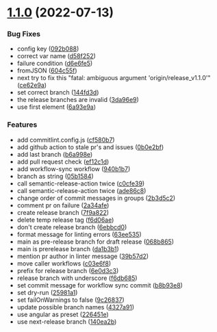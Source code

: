 # [1.1.0](https://github.com/adup-tech/devops_git-workflows/compare/v1.0.0...v1.1.0) (2022-07-13)


### Bug Fixes

* config key ([092b088](https://github.com/adup-tech/devops_git-workflows/commit/092b088633126805c215b3d1afd7f6f598203973))
* correct var name ([d58f252](https://github.com/adup-tech/devops_git-workflows/commit/d58f252ec254a6a3120311d300e5248ae60a709e))
* failure condition ([d6e6fe5](https://github.com/adup-tech/devops_git-workflows/commit/d6e6fe54f109ba320191bf0e1d3a0768bf561374))
* fromJSON ([604c55f](https://github.com/adup-tech/devops_git-workflows/commit/604c55f5d265cfa7bdd99e38e3288179b87df1f9))
* next try to fix this "fatal: ambiguous argument 'origin/release_v1.1.0'" ([ce62e9a](https://github.com/adup-tech/devops_git-workflows/commit/ce62e9accaca45f3a5d7966a0e570ff93860542b))
* set correct branch ([144fd3d](https://github.com/adup-tech/devops_git-workflows/commit/144fd3d16be70dc7b344d50d072b82b6c6e55f23))
* the release branches are invalid ([3da96e9](https://github.com/adup-tech/devops_git-workflows/commit/3da96e972c19be74d18bc8041121bfa825c80033))
* use first element ([6a93e9a](https://github.com/adup-tech/devops_git-workflows/commit/6a93e9af8827ed418dd7890c97b3d966cf77f792))


### Features

* add commitlint.config.js ([cf580b7](https://github.com/adup-tech/devops_git-workflows/commit/cf580b75921083fa82b204e8dcbf7ba6e7232489))
* add github action to stale pr's and issues ([0b0e2bf](https://github.com/adup-tech/devops_git-workflows/commit/0b0e2bf4ac5c8a3a505bf332bd4b4e0d24d35334))
* add last branch ([b6a998e](https://github.com/adup-tech/devops_git-workflows/commit/b6a998e429fc1e5a5207c357da0c909320e4e36d))
* add pull request check ([ef12c1d](https://github.com/adup-tech/devops_git-workflows/commit/ef12c1d1007e9bbddabaca2ef7f7df53b630d959))
* add workflow-sync workflow ([940b1b7](https://github.com/adup-tech/devops_git-workflows/commit/940b1b7028afb91085a8f884249f4540f5e211f0))
* branch as string ([05b1584](https://github.com/adup-tech/devops_git-workflows/commit/05b1584d18bc9be67625f752b75a474769230186))
* call semantic-release-action twice ([c0cfe39](https://github.com/adup-tech/devops_git-workflows/commit/c0cfe3973938da4b8a0e1ec09b5dbc4b35b460ec))
* call semantic-release-action twice ([ade86c8](https://github.com/adup-tech/devops_git-workflows/commit/ade86c8ecd27b414e208f63a976d3a837ebf2beb))
* change order of commit messages in groups ([2b3d5c2](https://github.com/adup-tech/devops_git-workflows/commit/2b3d5c2514c4c07ed121ebd531fb143e49454668))
* comment pr on failure ([2a34afe](https://github.com/adup-tech/devops_git-workflows/commit/2a34afef9b3761bb67d44ea3a5fd993327511afc))
* create release branch ([7f9a822](https://github.com/adup-tech/devops_git-workflows/commit/7f9a82238c40a1af08e74e43d3762cd6b0679bad))
* delete temp release tag ([f6d06ae](https://github.com/adup-tech/devops_git-workflows/commit/f6d06ae2cf57c7466be8cc03af9a01ea23756a11))
* don't create release branch ([6ebbcd0](https://github.com/adup-tech/devops_git-workflows/commit/6ebbcd0529909977437dffc6b662381df068e261))
* format message for linting errors ([63ee535](https://github.com/adup-tech/devops_git-workflows/commit/63ee535b4a52e8392499e0e1806a543f019d30a8))
* main as pre-release branch for draft release ([068b865](https://github.com/adup-tech/devops_git-workflows/commit/068b865cc8054a6f45dbd980811e6b91534e89a9))
* main is prerelease branch ([da1b3b1](https://github.com/adup-tech/devops_git-workflows/commit/da1b3b174786a101c84b509e83b087a2692a4fc7))
* mention pr author in linter message ([39b57d2](https://github.com/adup-tech/devops_git-workflows/commit/39b57d22dea2d4ba81bd8eee5c7bdd2c536b28ac))
* move caller workflows ([c03e6f8](https://github.com/adup-tech/devops_git-workflows/commit/c03e6f8b25228117857ec1c84b1fed9b030ab73f))
* prefix for release branch ([6e0d3c3](https://github.com/adup-tech/devops_git-workflows/commit/6e0d3c3bf359c1b46ba22b2106ba21eadf27bb11))
* release branch with underscore ([f6db685](https://github.com/adup-tech/devops_git-workflows/commit/f6db685f49a82fd8b440741d1aa8bb6f141d5293))
* set commit message for workflow sync commit ([b8b93e8](https://github.com/adup-tech/devops_git-workflows/commit/b8b93e8c128c07ba6d32e6a1c94e378fbaf01a90))
* set dry-run ([25981a1](https://github.com/adup-tech/devops_git-workflows/commit/25981a13dec97d9d7db6fff63778a2009b0b5af4))
* set failOnWarnings to false ([9c26837](https://github.com/adup-tech/devops_git-workflows/commit/9c268378345517cccaf04e5ec6f8e682870b5474))
* update possible branch names ([4327a91](https://github.com/adup-tech/devops_git-workflows/commit/4327a91d335fb28e6951d1be85405c46bf4fe4fc))
* use angular as preset ([226451e](https://github.com/adup-tech/devops_git-workflows/commit/226451e1543edde815d027d970c55cb47c4108e8))
* use next-release branch ([140ea2b](https://github.com/adup-tech/devops_git-workflows/commit/140ea2bce6fd352d09d0dfd26232df6fe5752ffc))
